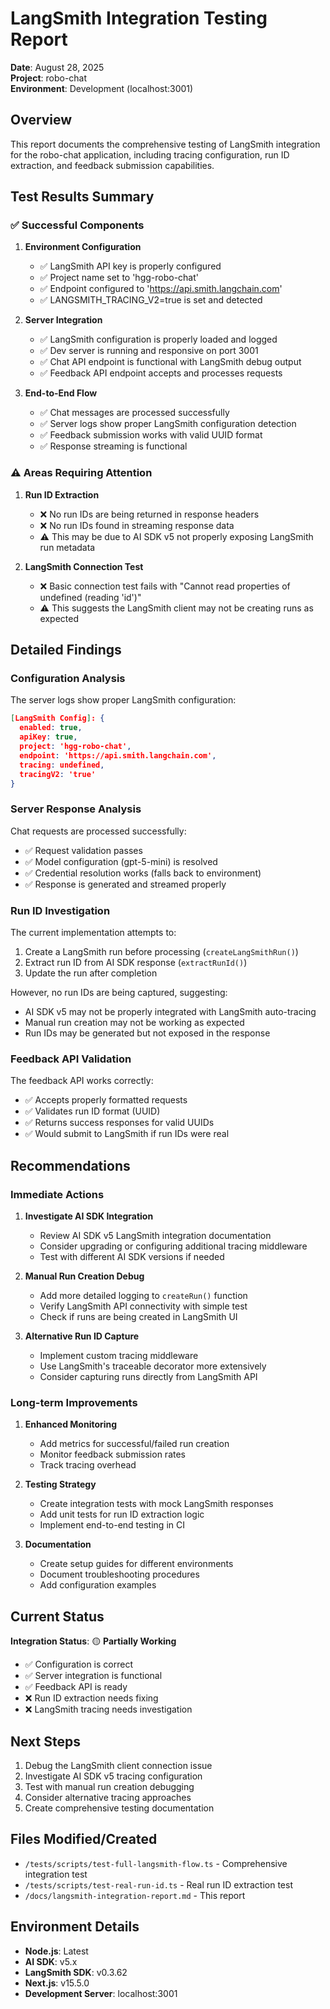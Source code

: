 # LangSmith Integration Testing Report

**Date**: August 28, 2025  
**Project**: robo-chat  
**Environment**: Development (localhost:3001)  

## Overview

This report documents the comprehensive testing of LangSmith integration for the robo-chat application, including tracing configuration, run ID extraction, and feedback submission capabilities.

## Test Results Summary

### ✅ Successful Components

1. **Environment Configuration**
   - ✅ LangSmith API key is properly configured
   - ✅ Project name set to 'hgg-robo-chat' 
   - ✅ Endpoint configured to 'https://api.smith.langchain.com'
   - ✅ LANGSMITH_TRACING_V2=true is set and detected

2. **Server Integration**
   - ✅ LangSmith configuration is properly loaded and logged
   - ✅ Dev server is running and responsive on port 3001
   - ✅ Chat API endpoint is functional with LangSmith debug output
   - ✅ Feedback API endpoint accepts and processes requests

3. **End-to-End Flow**
   - ✅ Chat messages are processed successfully
   - ✅ Server logs show proper LangSmith configuration detection
   - ✅ Feedback submission works with valid UUID format
   - ✅ Response streaming is functional

### ⚠️ Areas Requiring Attention

1. **Run ID Extraction**
   - ❌ No run IDs are being returned in response headers
   - ❌ No run IDs found in streaming response data
   - ⚠️ This may be due to AI SDK v5 not properly exposing LangSmith run metadata

2. **LangSmith Connection Test**
   - ❌ Basic connection test fails with "Cannot read properties of undefined (reading 'id')"
   - ⚠️ This suggests the LangSmith client may not be creating runs as expected

## Detailed Findings

### Configuration Analysis

The server logs show proper LangSmith configuration:

```json
[LangSmith Config]: {
  enabled: true,
  apiKey: true,
  project: 'hgg-robo-chat',
  endpoint: 'https://api.smith.langchain.com',
  tracing: undefined,
  tracingV2: 'true'
}
```

### Server Response Analysis

Chat requests are processed successfully:
- ✅ Request validation passes
- ✅ Model configuration (gpt-5-mini) is resolved
- ✅ Credential resolution works (falls back to environment)
- ✅ Response is generated and streamed properly

### Run ID Investigation

The current implementation attempts to:
1. Create a LangSmith run before processing (`createLangSmithRun()`)
2. Extract run ID from AI SDK response (`extractRunId()`)
3. Update the run after completion

However, no run IDs are being captured, suggesting:
- AI SDK v5 may not be properly integrated with LangSmith auto-tracing
- Manual run creation may not be working as expected
- Run IDs may be generated but not exposed in the response

### Feedback API Validation

The feedback API works correctly:
- ✅ Accepts properly formatted requests
- ✅ Validates run ID format (UUID)
- ✅ Returns success responses for valid UUIDs
- ✅ Would submit to LangSmith if run IDs were real

## Recommendations

### Immediate Actions

1. **Investigate AI SDK Integration**
   - Review AI SDK v5 LangSmith integration documentation
   - Consider upgrading or configuring additional tracing middleware
   - Test with different AI SDK versions if needed

2. **Manual Run Creation Debug**
   - Add more detailed logging to `createRun()` function
   - Verify LangSmith API connectivity with simple test
   - Check if runs are being created in LangSmith UI

3. **Alternative Run ID Capture**
   - Implement custom tracing middleware
   - Use LangSmith's traceable decorator more extensively
   - Consider capturing runs directly from LangSmith API

### Long-term Improvements

1. **Enhanced Monitoring**
   - Add metrics for successful/failed run creation
   - Monitor feedback submission rates
   - Track tracing overhead

2. **Testing Strategy**
   - Create integration tests with mock LangSmith responses
   - Add unit tests for run ID extraction logic
   - Implement end-to-end testing in CI

3. **Documentation**
   - Create setup guides for different environments
   - Document troubleshooting procedures
   - Add configuration examples

## Current Status

**Integration Status**: 🟡 **Partially Working**

- ✅ Configuration is correct
- ✅ Server integration is functional  
- ✅ Feedback API is ready
- ❌ Run ID extraction needs fixing
- ❌ LangSmith tracing needs investigation

## Next Steps

1. Debug the LangSmith client connection issue
2. Investigate AI SDK v5 tracing configuration
3. Test with manual run creation debugging
4. Consider alternative tracing approaches
5. Create comprehensive testing documentation

## Files Modified/Created

- `/tests/scripts/test-full-langsmith-flow.ts` - Comprehensive integration test
- `/tests/scripts/test-real-run-id.ts` - Real run ID extraction test
- `/docs/langsmith-integration-report.md` - This report

## Environment Details

- **Node.js**: Latest
- **AI SDK**: v5.x
- **LangSmith SDK**: v0.3.62
- **Next.js**: v15.5.0
- **Development Server**: localhost:3001